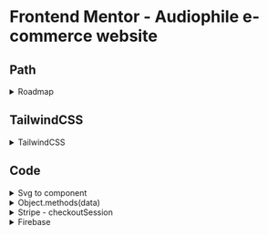 # Frontend Mentor - Audiophile e-commerce website

## Path

<details>
<summary>Roadmap</summary>

- Style
- Components
- Functionnalities
- Firebase

</details>

## TailwindCSS

<details>
<summary>TailwindCSS</summary>

<details>
<summary>Init tailwind with next js & set starter styles</summary>

- https://tailwindcss.com/docs/guides/nextjs

```js
//  npx create-next-app my-project
//  cd my-project

// npm install -D tailwindcss postcss autoprefixer
// npx tailwindcss init -p
```

tailwind.config.js

```js
// set the all the styled pages & components routes

module.exports = {
	content: ["./pages/**/*.{js,ts,jsx,tsx}", "./components/**/*.{js,ts,jsx,tsx}"],
	theme: {
		//   set new custom global theme here /!\
		extend: {
			// or just add more properties here if we expect to use tailwind's default property theme ( colors...)
			colors: {
				newBlue: "#2d4258",
			},
			fontFamily: {
				manrope: ["Manrope", "Verdana"],
			},
		},
	},
	plugins: [],
};
```

styles/global.css

```css
/* add tailwind style & set custom style */

/* base < components < utilities  */

@tailwind base;
@tailwind components;
@tailwind utilities;

@layer base {
	/* // generic default  */

	body {
		@apply font-manrope text-[15px] leading-[25px];
	}

	header,
	main,
	footer {
		@apply mx-auto grid items-center;
	}

	h1 {
		@apply font-bold text-[56px] leading-[58px] tracking-[2px];
	}
}

@layer components {
	/* components classes */
	/* override base layer */
	.overline {
		@apply font-normal text-[14px] leading-[19px] tracking-[10px];
	}

	.subTitle {
		@apply font-bold text-[13px] leading-[25px] tracking-[1px];
	}

	.home-landing {
		height: calc(100vh - 6rem);
	}
}

@layer utilities {
	/* utilities classes */
	.ultra {
		/* for ultra specifics classes or properties not found in tailwind */
		/* override others layers */
	}
}
```

</details>

<details>
<summary>Plugins</summary>

```js
const plugin = require("tailwindcss/plugin");

module.exports = {
	// ...
	plugins: [
		plugin(function ({ addBase, addComponents, addUtilities, theme }) {
			addBase({
				h1: {
					fontSize: theme("fontSize.2xl"),
				},
				h2: {
					fontSize: theme("fontSize.xl"),
				},
			});
			addComponents({
				".card": {
					backgroundColor: theme("colors.white"),
					borderRadius: theme("borderRadius.lg"),
					padding: theme("spacing.6"),
					boxShadow: theme("boxShadow.xl"),
				},
			});
			addUtilities({
				".content-auto": {
					contentVisibility: "auto",
				},
			});
		}),
	],
};
```

</details>

<details>
<summary>Grid with tailwind</summary>

<!-- parent -->

- set a width & height
- number of cols/rows => grid-cols-3 grid-rows-5
- or set to auto => grid-flow-cols or grid-flow-rows

<!-- children  -->

- set the line where children starts => col-start-1, row-start-3
- set the line where it ends => col-end-4 /!\ last line = numberOfCols + 1
- set its size => col-span-3

```js
<div className="w-full grid grid-cols-6 gap-6 grid-flow-rows h-[500px] lg:h-[600px]">
	<img className="col-start-3 col-end-7 row-start-1 row-end-3 w-full md:h-auto relative" src={image} />
</div>
```

</details>

<details>
<summary>Add animation</summary>

tailwind.config.js

```js
module.exports = {
	theme: {
		animation: {
			spinning: " spinning 1s linear infinite",
			wiggle: "wiggle 1s ease-in-out infinite",
		},

		keyframes: {
			spinning: {
				"0%": {
					transform: " rotate(0deg)",
				},
				"100%": {
					transform: "rotate(360deg)",
				},
			},
			wiggle: {
				"0%, 100%": {
					transform: "rotate(-90deg)",
				},
				"50%": {
					transform: "rotate(90deg)",
				},
			},
		},
		extend: {
			fontSize: {
				xs: ["12px", "18px"],
			},
			/!\ if extended theme => add here
		},
	},
	plugins: [],
};

// => component
// className='animate-spinning'
// className='animate-wriggle'
```

</details>

<details>
<summary>Object-position</summary>

```js
<div>
	<Image
		className="absolute object-[-540px]"
		src="/assets/home/image-hero.jpg"
		objectFit="cover"
		layout="fill"
		priority
	/>
</div>
```

</details>

</details>

## Code

<details>
<summary>Svg to component</summary>

https://react-svgr.com/playground/

- import svg code to react-svgr
- return to react components
- set stroke, fill, opacity properties

```js
const ValidateIcon = (props) => (
	<svg
		xmlns="http://www.w3.org/2000/svg"
		stroke="white"
		fill="white"
		width={60}
		height={60}
		viewBox="0 0 128 128"
		{...props}
	>
		<path d="M98.2 33.7c-1 1-11.5 12.3-23.1 25C63.4 71.5 53.5 82 53.1 82c-.5 0-6-5.4-12.2-12-11.7-12.3-14-13.7-17.3-10.4-3.7 3.7-2.2 6.2 13.2 22.2C44.9 90.2 52.2 97 53.1 97c2.3 0 2.8-.5 26-26 30.8-33.8 29.1-31.8 28.3-34.3-1.3-4.6-5.7-6-9.2-3z" />
	</svg>
);

export default ValidateIcon;
```

</details>

<details>
<summary>Object.methods(data)</summary>

```js
// const data = { 1: "one", b: "cdef", fruit: "apple", plant: "sunflower" };

// Object.values(data)  => return the values of an object, as a values array
// => ['one', 'cdef', 'apple', 'sunflower']

// Object.entries(data) => return the values of an object as pair values
// => [['1', 'one'], ['b', 'cdef'], ['fruit', 'apple'], ['plant', 'sunflower']];
// 0: (2) ['1', 'one']
// 1: (2) ['b', 'cdef']
// 2: (2) ['fruit', 'apple']
// 3: (2) ['plant', 'sunflower']

// Object.fromEntries(Object.entries(data)) => return an array of 2 values/pair values [first, second] as an object {first: second}
// => {1: 'one', b: 'cdef', fruit: 'apple', plant: 'sunflower'}
```

```js
// const result = Array.from(e.target.closest("form"))
// 	.filter((elem) => elem.tagName === "INPUT")
// 	.map((elem) => ({
// 		[elem.id]: elem.value,
// 	}));
```


Merge 2 arrays into 1 object
```js
// const body = Object.assign.apply(
// 	{},
// 	sp.map((elem, index) => ({ [elem]: em[index] }))
// );
// console.log(body);
// };

```


</details>

</details>

<details>
<summary>Stripe - checkoutSession</summary>

```js
// npm i stripe @stripe/react-stripe-js @stripe/stripe-js
const stripe = require("stripe")(process.env.STRIPE_SECRET_KEY);

const handler = async (req, res) => {
	if (req.method === "POST") {
		try {
			const products = req.body.map((item) => {
				return {
					price_data: {
						currency: "usd",
						product_data: {
							name: item.name,
						},
						unit_amount: +item.price * 100,
					},
					quantity: item.quantity,
				};
			});

			//  line_items : [{
			// 		price_data: {
			// 			currency: "usd",
			// 			product_data: {
			// 				name: item.name,
			// 			},
			// 			unit_amount: +item.price * 100,
			// 		},
			// 		quantity: item.quantity,
			// 	};
			// }, {}, {}]

			const session = await stripe.checkout.sessions.create({
				line_items: products,
				mode: "payment",
				success_url: `${req.headers.origin}/checkout-success/?success=true&session_id={CHECKOUT_SESSION_ID}`,
				cancel_url: `${req.headers.origin}/?canceled=true`,
			});
			res.json({ url: session.url });
		} catch (err) {
			res.status(err.statusCode || 500).json(err.message);
		}
	} else {
		res.setHeader("Allow", "POST");
		res.status(405).end("Method Not Allowed");
	}
};

export default handler;
```

</details>

<details>
<summary>Firebase</summary>

<details>
<summary>Config</summary>

clientApp.js

```js
// npm install firebase

// https://firebase.google.com/docs/firestore/quickstart?hl=en#web-version-9

// Import the functions you need from the SDKs you need
import { initializeApp } from "firebase/app";
import { getFirestore } from "firebase/firestore";
// import {getAuth} from "firebase/auth"

// TODO: Add SDKs for Firebase products that you want to use
// https://firebase.google.com/docs/web/setup#available-libraries

// Your web app's Firebase configuration
// For Firebase JS SDK v7.20.0 and later, measurementId is optional

const firebaseConfig = {
	apiKey: "AIzaSyBQvlOH12Yej8qb4Kb5_zNwEnu0khWSMMA",
	authDomain: "audiophile-62b6b.firebaseapp.com",
	projectId: "audiophile-62b6b",
	storageBucket: "audiophile-62b6b.appspot.com",
	messagingSenderId: "1064050838541",
	appId: "1:1064050838541:web:fd565e6ec8a1ceedf8d944",
	measurementId: "G-LW8MN8YVGZ",
};

// Initialize Firebase

const app = initializeApp(firebaseConfig);
// const auth = getAuth(firebaseApp);
const db = getFirestore();
```

</details>

<details>
<summary>Create/Read commands</summary>

```js
import { addDoc, getDocs, collection } from "firebase/firestore";

// addDoc
const setCommandToDB = async (item) => {
	const response = await addDoc(collection(db, "commands"), {
		...item,
	});
	return response;
};

// GetDocs, docs.foreach((doc) doc => doc.data())
const commands = await getDocs(collection(db, "commands"));
commands.forEach((doc) => {
	if (doc.data().id === sessionId) {
		setCommand(doc.data());
	}
});
```

</details>

</details>
